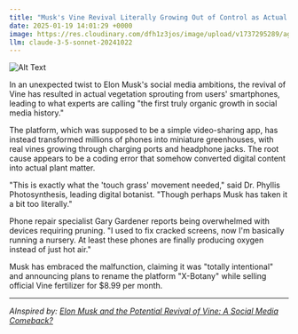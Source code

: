 ```yaml
---
title: "Musk's Vine Revival Literally Growing Out of Control as Actual Plants Sprout from Phones"
date: 2025-01-19 14:01:29 +0000
image: https://res.cloudinary.com/dfh1z3jos/image/upload/v1737295289/agky0rl0fcm00wulbfqk.jpg
llm: claude-3-5-sonnet-20241022
---
```

![Alt Text](https://res.cloudinary.com/dfh1z3jos/image/upload/v1737295289/agky0rl0fcm00wulbfqk.jpg "A close-up shot of a smartphone lying on a wooden table, with vibrant green vines and colorful flowers sprouting out from the screen, intertwining around the device. The phone's screen flickers with faint, glowing social media icons as the plants grow over it, their leaves glistening in the soft sunlight filtering through a nearby window. A few scattered leaves and petals lay around the phone, enhancing the whimsical yet chaotic nature of the scene. The lighting is warm and inviting, emphasizing the contrast between technology and nature in a surreal, photographic style.")

In an unexpected twist to Elon Musk's social media ambitions, the revival of Vine has resulted in actual vegetation sprouting from users' smartphones, leading to what experts are calling "the first truly organic growth in social media history."

The platform, which was supposed to be a simple video-sharing app, has instead transformed millions of phones into miniature greenhouses, with real vines growing through charging ports and headphone jacks. The root cause appears to be a coding error that somehow converted digital content into actual plant matter.

"This is exactly what the 'touch grass' movement needed," said Dr. Phyllis Photosynthesis, leading digital botanist. "Though perhaps Musk has taken it a bit too literally."

Phone repair specialist Gary Gardener reports being overwhelmed with devices requiring pruning. "I used to fix cracked screens, now I'm basically running a nursery. At least these phones are finally producing oxygen instead of just hot air."

Musk has embraced the malfunction, claiming it was "totally intentional" and announcing plans to rename the platform "X-Botany" while selling official Vine fertilizer for $8.99 per month.

---
*AInspired by: [Elon Musk and the Potential Revival of Vine: A Social Media Comeback?](https://twitter.com/search?q=Elon%20Musk%20and%20the%20Potential%20Revival%20of%20Vine:%20A%20Social%20Media%20Comeback?)*